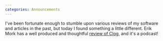 ```yaml
---
categories: Announcements
---
```


I've been fortunate enough to stumble upon various reviews of my software and articles 
in the past, but today I found something a little different. 
Erik Mork has a well produced and thoughtful [review of Clog](http://www.sparklingclient.com/logging-client-side-events/), and it's a podcast!